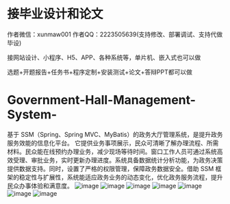 # 接毕业设计和论文
作者微信：xunmaw001  作者QQ：2223505639(支持修改、部署调试、支持代做毕设)

接网站设计、小程序、H5、APP、各种系统等，单片机、嵌入式也可以做

选题+开题报告+任务书+程序定制+安装测试+论文+答辩PPT都可以做
# Government-Hall-Management-System-
基于 SSM（Spring、Spring MVC、MyBatis）的政务大厅管理系统，是提升政务服务效能的信息化平台。  它提供业务事项展示，民众可清晰了解办理流程、所需材料。民众能在线预约办理业务，减少现场等待时间。窗口工作人员可通过系统高效受理、审批业务，实时更新办理进度。系统具备数据统计分析功能，为政务决策提供数据支持。同时，设置了严格的权限管理，保障政务数据安全。借助 SSM 框架的稳定性与扩展性，系统能适应政务业务的动态变化，优化政务服务流程，提升民众办事体验和满意度。 
![image](https://github.com/user-attachments/assets/c07831c2-2699-4a2b-aceb-82840c912cb0)
![image](https://github.com/user-attachments/assets/77d58618-e0ce-432c-a0ef-9d59aebe75a6)
![image](https://github.com/user-attachments/assets/1f2764ad-1c2e-4fb6-b7c5-336c2df1c5a2)
![image](https://github.com/user-attachments/assets/4e818600-0b1c-4f09-8de4-271019134496)
![image](https://github.com/user-attachments/assets/57c42ade-df8e-499e-a5f4-b97097fefe95)
![image](https://github.com/user-attachments/assets/940c91c4-1b7e-4e5a-9aec-1b8c1de5a210)
![image](https://github.com/user-attachments/assets/06488dab-4cbd-417c-b313-cb1429e7ccf4)
